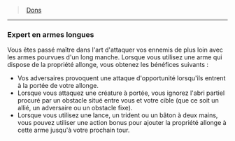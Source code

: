 ﻿---
!FeatItem
Id: feats_hd.md#expert-en-armes-longues
ParentLink: feats_hd.md#dons
Name: Expert en armes longues
ParentName: Dons
NameLevel: 3
Attributes:
  Name: Expert en armes longues
  Markdown: >+
    ### <!--Name-->Expert en armes longues<!--/Name-->


    Vous êtes passé maître dans l'art d'attaquer vos ennemis de plus loin avec les armes pourvues d'un long manche. Lorsque vous utilisez une arme qui dispose de la propriété allonge, vous obtenez les bénéfices suivants :


    * Vos adversaires provoquent une attaque d'opportunité lorsqu'ils entrent à la portée de votre allonge.

    * Lorsque vous attaquez une créature à portée, vous ignorez l'abri partiel procuré par un obstacle situé entre vous et votre cible (que ce soit un allié, un adversaire ou un obstacle fixe).

    * Lorsque vous utilisez une lance, un trident ou un bâton à deux mains, vous pouvez utiliser une action bonus pour ajouter la propriété allonge à cette arme jusqu'à votre prochain tour.

AttributesDictionary: >+
  Name: Expert en armes longues

  Markdown: >+

    ### <!--Name-->Expert en armes longues<!--/Name-->





    Vous êtes passé maître dans l'art d'attaquer vos ennemis de plus loin avec les armes pourvues d'un long manche. Lorsque vous utilisez une arme qui dispose de la propriété allonge, vous obtenez les bénéfices suivants :





    * Vos adversaires provoquent une attaque d'opportunité lorsqu'ils entrent à la portée de votre allonge.



    * Lorsque vous attaquez une créature à portée, vous ignorez l'abri partiel procuré par un obstacle situé entre vous et votre cible (que ce soit un allié, un adversaire ou un obstacle fixe).



    * Lorsque vous utilisez une lance, un trident ou un bâton à deux mains, vous pouvez utiliser une action bonus pour ajouter la propriété allonge à cette arme jusqu'à votre prochain tour.



---
> [Dons](hd_feats.md)

---

### Expert en armes longues

Vous êtes passé maître dans l'art d'attaquer vos ennemis de plus loin avec les armes pourvues d'un long manche. Lorsque vous utilisez une arme qui dispose de la propriété allonge, vous obtenez les bénéfices suivants :

* Vos adversaires provoquent une attaque d'opportunité lorsqu'ils entrent à la portée de votre allonge.
* Lorsque vous attaquez une créature à portée, vous ignorez l'abri partiel procuré par un obstacle situé entre vous et votre cible (que ce soit un allié, un adversaire ou un obstacle fixe).
* Lorsque vous utilisez une lance, un trident ou un bâton à deux mains, vous pouvez utiliser une action bonus pour ajouter la propriété allonge à cette arme jusqu'à votre prochain tour.

